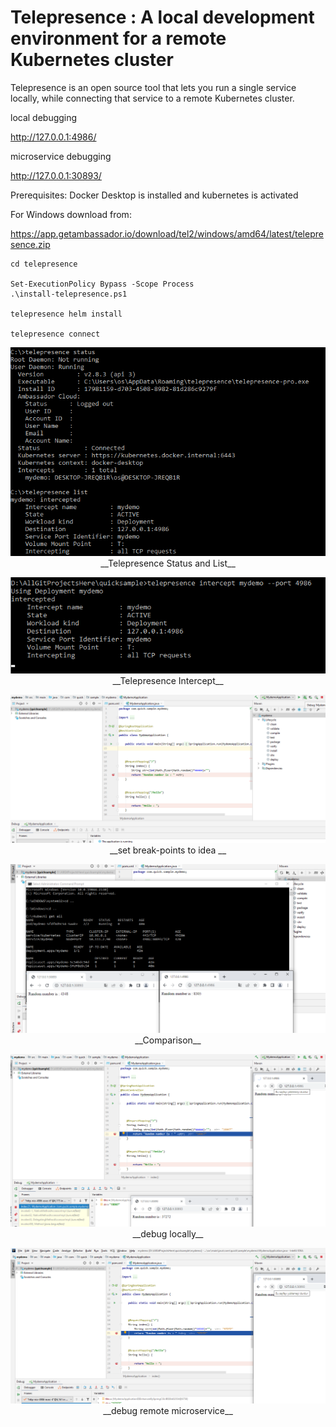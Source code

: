 # Telepresence :  A local development environment for a remote Kubernetes cluster
Telepresence is an open source tool that lets you run a single service locally, while connecting that service to a remote Kubernetes cluster.

local debugging

http://127.0.0.1:4986/       

microservice debugging

http://127.0.0.1:30893/      

Prerequisites:
Docker Desktop is installed and kubernetes is activated

For Windows download from:

https://app.getambassador.io/download/tel2/windows/amd64/latest/telepresence.zip



```
cd telepresence

Set-ExecutionPolicy Bypass -Scope Process
.\install-telepresence.ps1

telepresence helm install

telepresence connect

```



<p align="center">
  <img  src="https://github.com/okansungur/quicksample/blob/main/images/telepresence.png"><br/>
   __Telepresence Status and List__
</p>




<p align="center">
  <img  src="https://github.com/okansungur/quicksample/blob/main/images/intercept.png"><br/>
   __Telepresence  Intercept__
</p>



<p align="center">
  <img  src="https://github.com/okansungur/quicksample/blob/main/images/debug_idea.png"><br/>
    __set break-points  to idea __
</p>




<p align="center">
  <img  src="https://github.com/okansungur/quicksample/blob/main/images/deploymentsandbrowser.png"><br/>
    __Comparison__
</p>






<p align="center">
  <img  src="https://github.com/okansungur/quicksample/blob/main/images/debug_locally.png"><br/>
    __debug locally__
</p>


<p align="center">
  <img  src="https://github.com/okansungur/quicksample/blob/main/images/debug_microservice.png"><br/>
    __debug remote microservice__
</p>





